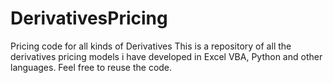 # DerivativesPricing
Pricing code for all kinds of Derivatives
This is a repository of all the derivatives pricing models i have developed in Excel VBA, Python and other languages.
Feel free to reuse the code.
